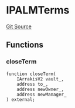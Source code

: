 # IPALMTerms
[Git Source](https://github.com/ArrakisFinance/arrakis-modular/arrakis-modular/blob/main/src/interfaces/IPalmTerms.sol)


## Functions
### closeTerm


```solidity
function closeTerm(
    IArrakisV2 vault_,
    address to_,
    address newOwner_,
    address newManager_
) external;
```

